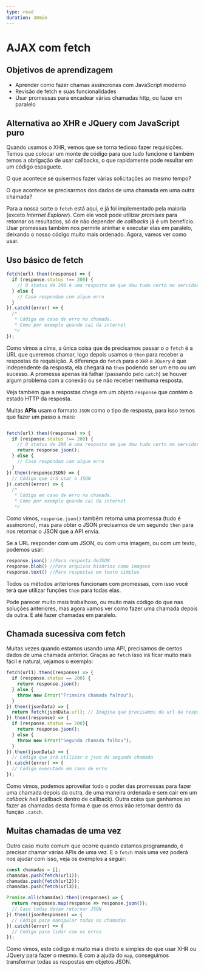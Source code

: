 ```yaml
---
type: read
duration: 30min
---
```


# AJAX com fetch

## Objetivos de aprendizagem

- Aprender como fazer chamas assíncronas com JavaScript moderno
- Revisão de fetch e suas funcionalidades
- Usar promessas para encadear várias chamadas http, ou fazer em paralelo

## Alternativa ao XHR e JQuery com JavaScript puro

Quando usamos o XHR, vemos que se torna tedioso fazer requisições. Temos que
colocar um monte de código para que tudo funcione e também temos a obrigação de
usar callbacks, o que rapidamente pode resultar em um código espaguete.

O que acontece se quisermos fazer várias solicitações ao mesmo tempo?

O que acontece se precisarmos dos dados de uma chamada em uma outra chamada?

Para a nossa sorte o `fetch` está aqui, e já foi implementado pela maioria
(exceto _Internet Explorer_). Com ele você pode utilizar _promises_ para
retornar os resultados, só de não depender de _callbacks_ já é um benefício.
Usar promessas também nos permite aninhar e executar elas em paralelo, deixando
o nosso código muito mais ordenado. Agora, vamos ver como usar.

## Uso básico de fetch

```js
fetch(url).then((response) => {
  if (response.status !== 200) {
    // O status de 200 é uma resposta de que deu tudo certo no servidor
  } else {
    // Caso respondam com algum erro
  }
}).catch((error) => {
  /*
   * Código em caso de erro na chamada.
   * Como por exemplo quando cai da internet
   */
});
```

Como vimos a cima, a única coisa que de precisamos passar o o `fetch` é a URL
que queremos chamar, logo depois usamos o `then` para receber a respostas da
requisição. A diferença do `fetch` para o `XHR` e `JQuery` é que independente da
resposta, ela chegará na `then` podendo ser um erro ou um sucesso. A promessa
apenas irá falhar (passando pelo `catch`) se houver algum problema com a conexão
ou se não receber nenhuma resposta.

Veja também que a respostas chega em um objeto `response` que contém o estado
HTTP da resposta.

Muitas **APIs** usam o formato `JSON` como o tipo de resposta, para isso temos
que fazer um passo a mais:

```js

fetch(url).then((response) => {
  if (response.status !== 200) {
    // O status de 200 é uma resposta de que deu tudo certo no servidor
    return response.json();
  } else {
    // Caso respondam com algum erro
  }
}).then((responseJSON) => {
  // Código que irá usar o JSON
}).catch((error) => {
  /*
   * Código em caso de erro na chamada.
   * Como por exemplo quando cai da internet
   */

```

Como vimos, `response.json()` também retorna uma promessa (tudo é assíncrono),
mas para obter o JSON precisamos de um segundo `then` para nos retornar o JSON
que a API envia.

Se a URL responder com um JSON, ou com uma imagem, ou com um texto, podemos
usar:

```js
response.json() //Para resposta deJSON
response.blob() //Para arquivos binários como imagens
response.text() //Para respostas em texto simples
```

Todos os métodos anteriores funcionam com promessas, com isso você terá que
utilizar funções `then` para todas elas.

Pode parecer muito mais trabalhoso, ou muito mais código do que nas soluções
anteriores, mas agora vamos ver como fazer uma chamada depois da outra. E até
fazer chamadas em paralelo.

## Chamada sucessiva com fetch

Muitas vezes quando estamos usando uma API, precisamos de certos dados de uma
chamada anterior. Graças ao `fetch` isso irá ficar muito mais fácil e natural,
vejamos o exemplo:

```js
fetch(url1).then((response) => {
  if (response.status == 200) {
    return response.json();
  } else {
    throw new Error("Primeira chamada falhou");
  }
}).then((jsonData) => {
  return fetch(jsonData.url); // Imagina que precisamos da url da resposta da primeira requisição
}).then((response) => {
  if (response.status == 200){
    return response.json();
  } else {
    throw new Error("Segunda chamada falhou");
  }
}).then((jsonData) => {
  // Código que irá utilizar o json da segunda chamada
}).catch((error) => {
  // Código executado em caso de erro
});
```

Como vimos, podemos aproveitar todo o poder das promessas para fazer uma chamada
depois da outra, de uma maneira ordenada e sem cair em um _callback hell_
(callback dentro de callback). Outra coisa que ganhamos ao fazer as chamadas
desta forma é que os erros irão retornar dentro da função `.catch`.

## Muitas chamadas de uma vez

Outro caso muito comum que ocorre quando estamos programando, é precisar chamar
várias APIs de uma vez. E o `fetch` mais uma vez poderá nos ajudar com isso,
veja os exemplos a seguir:

```js
const chamadas = [];
chamadas.push(fetch(url1));
chamadas.push(fetch(url2));
chamadas.push(fetch(url3));

Promise.all(chamadas).then((responses) => {
  return responses.map(response => response.json());
  // Caso todas devam retornar JSON
}).then((jsonResponses) => {
  // Código para manipular todas as chamadas
}).catch((error) => {
  // Código para lidar com os erros
});
```

Como vimos, este código é muito mais direto e simples do que usar XHR ou JQuery
para fazer o mesmo. E com a ajuda do `map`, conseguimos transformar todas as
respostas em objetos JSON.
